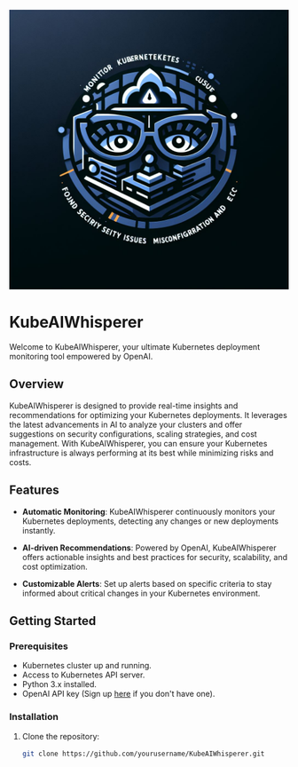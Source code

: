 
![](static/logo.png)
# KubeAIWhisperer

Welcome to KubeAIWhisperer, your ultimate Kubernetes deployment monitoring tool empowered by OpenAI. 

## Overview

KubeAIWhisperer is designed to provide real-time insights and recommendations for optimizing your Kubernetes deployments. It leverages the latest advancements in AI to analyze your clusters and offer suggestions on security configurations, scaling strategies, and cost management. With KubeAIWhisperer, you can ensure your Kubernetes infrastructure is always performing at its best while minimizing risks and costs.

## Features

- **Automatic Monitoring**: KubeAIWhisperer continuously monitors your Kubernetes deployments, detecting any changes or new deployments instantly.

- **AI-driven Recommendations**: Powered by OpenAI, KubeAIWhisperer offers actionable insights and best practices for security, scalability, and cost optimization.

- **Customizable Alerts**: Set up alerts based on specific criteria to stay informed about critical changes in your Kubernetes environment.

## Getting Started

### Prerequisites

- Kubernetes cluster up and running.
- Access to Kubernetes API server.
- Python 3.x installed.
- OpenAI API key (Sign up [here](https://openai.com/) if you don't have one).

### Installation

1. Clone the repository:
   ```bash
   git clone https://github.com/yourusername/KubeAIWhisperer.git
